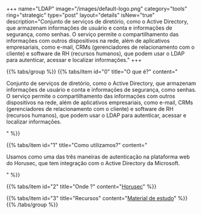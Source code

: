 +++
name="LDAP"
image="/images/default-logo.png"
category="tools"
ring="strategic"
type="post"
layout="details"
isNew="true"
description="Conjunto de serviços de diretório, como o Active Directory, que armazenam informações de usuário e conta e informações de segurança, como senhas. O serviço permite o compartilhamento das informações com outros dispositivos na rede, além de aplicativos empresariais, como e-mail, CRMs (gerenciadores de relacionamento com o cliente) e software de RH (recursos humanos), que podem usar o LDAP para autenticar, acessar e localizar informações."
+++

{{% tabs/group %}}
  {{% tabs/item id="0" title="O que é?" content="<p>Conjunto de serviços de diretório, como o Active Directory, que armazenam informações de usuário e conta e informações de segurança, como senhas. O serviço permite o compartilhamento das informações com outros dispositivos na rede, além de aplicativos empresariais, como e-mail, CRMs (gerenciadores de relacionamento com o cliente) e software de RH (recursos humanos), que podem usar o LDAP para autenticar, acessar e localizar informações.</p>" %}}
  
  {{% tabs/item id="1" title="Como utilizamos?" content="<p>Usamos como uma das três maneiras de autenticação na plataforma web do Horusec, que tem integração com o Active Directory da Microsoft.</p>" %}}
  
  {{% tabs/item id="2" title="Onde ?" content="<a href='https://horusec.io/' target='_blank'>Horusec</a>" %}}

  {{% tabs/item id="3" title="Recursos" content="<a href='https://docs.microsoft.com/pt-br/azure/active-directory/fundamentals/auth-ldap' target='_blank'>Material de estudo</a>" %}}
{{% /tabs/group %}}